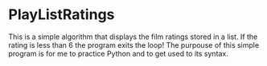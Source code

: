 # PlayListRatings
This is a simple algorithm that displays the film ratings stored in a list. If the rating is less than 6 the program exits the loop! 
The purpouse of this simple program is for me to practice Python and to get used to its syntax.
